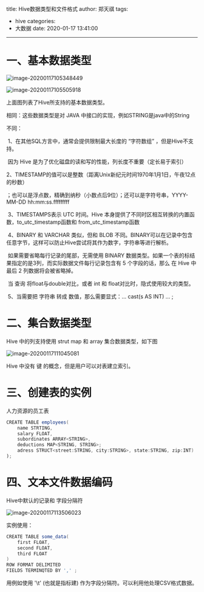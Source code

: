 title: Hive数据类型和文件格式
author: 郑天祺
tags:
  - hive
categories:
  - 大数据
date: 2020-01-17 13:41:00

---

# 一、基本数据类型

![image-20200117105348449](/img/hive数据结构.png)			

![image-20200117105505918](/img/hive数据结构1.png)

上面图列表了Hive所支持的基本数据类型。

相同：这些数据类型是对 JAVA 中接口的实现，例如STRING是java中的String

不同：

​		1、在其他SQL方言中，通常会提供限制最大长度的 “字符数组” ，但是Hive不支持。

​		因为 Hive 是为了优化磁盘的读和写的性能，列长度不重要（定长易于索引）

​		2、TIMESTAMP的值可以是整数（距离Unix新纪元时间1970年1月1日，午夜12点的秒数）

​		；也可以是浮点数，精确到纳秒（小数点后9位）；还可以是字符号串，YYYY-MM-DD hh:mm:ss.fffffffff

​		3、TIMESTAMPS表示 UTC 时间。Hive 本身提供了不同时区相互转换的内置函数，to_utc_timestamp函数和 from_utc_timestamp函数

​		4、BINARY 和 VARCHAR 类似，但和 BLOB 不同。BINARY可以在记录中包含任意字节，这样可以防止Hive尝试将其作为数字，字符串等进行解析。

​		如果需要省略每行记录的尾部，无需使用 BINARY 数据类型。如果一个表的标结果指定的是3列，而实际数据文件每行记录包含有 5 个字段的话，那么 在 Hive 中最后 2 列数据将会被省略掉。

​		当 查询 将float与double对比，或者 int 和 float对比时，隐式使用较大的类型。 

​		5、当需要把 字符串 转成 数值，那么需要显式：... cast(s AS INT) ... ;

# 二、集合数据类型

Hive 中的列支持使用 strut map 和 array 集合数据类型，如下图

![image-20200117111045081](/img/hive集合数据类型.png)

Hive 中没有 键 的概念，但是用户可以对表建立索引。

# 三、创建表的实例

 人力资源的员工表

```java
CREATE TABLE employees(
	name STRTING,
	salary FLOAT,
	subordinates ARRAY<STRING>,
	deductions MAP<STRING, STRING>;
    adress STRUCT<street:STRING, city:STRING>, state:STRING, zip:INT)
);
```

# 四、文本文件数据编码

Hive中默认的记录和 字段分隔符

![image-20200117113506023](/img/image-20200117113506023.png)

实例使用：

```java
CREATE TABLE some_data(
	first FLOAT,
	second FLOAT,
	third FLOAT
)
ROW FORMAT DELIMITED
FIELDS TERMINQTED BY ',' ;
```


用例如使用  '\t' (也就是指标建) 作为字段分隔符。可以利用他处理CSV格式数据。

